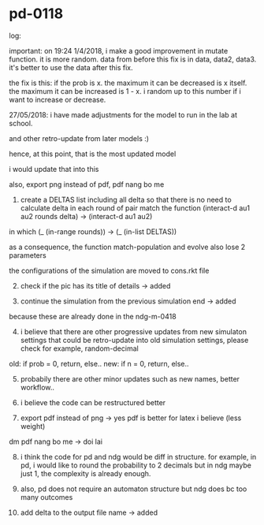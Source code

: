 # pd-0118

log: 

important: on 19:24 1/4/2018, i make a good improvement in mutate function. it is more random. data from before this fix is in data, data2, data3. it's better to use the data after this fix.

the fix is this: if the prob is x. the maximum it can be decreased is x itself.
the maximum it can be increased is 1 - x.
i random up to this number if i want to increase or decrease.


27/05/2018: i have made adjustments for the model to run in the lab at school. 

and other retro-update from later models :)

hence, at this point, that is the most updated model

i would update that into this

also, export png instead of pdf, pdf nang bo me

1. create a DELTAS list including all delta so that there is no need to calculate delta in each round of pair match
the function (interact-d au1 au2 rounds delta) -> (interact-d au1 au2)

in which (_ (in-range rounds)) -> (_ (in-list DELTAS))

as a consequence, the function match-population and evolve also lose 2 parameters

the configurations of the simulation are moved to cons.rkt file


2. check if the pic has its title of details -> added

3. continue the simulation from the previous simulation end -> added

because these are already done in the ndg-m-0418

4. i believe that there are other progressive updates from new simulaton settings that could be retro-update into old simulation settings, please check
for example, random-decimal

old: if prob = 0, return, else.. new: if n = 0, return, else..

5. probabily there are other minor updates such as new names, better workflow..

6. i believe the code can be restructured better

7. export pdf instead of png -> yes pdf is better for latex i believe (less weight)

dm pdf nang bo me -> doi lai

8. i think the code for pd and ndg would be diff in structure. for example, in pd, i would like to round the probability to 2 decimals but in ndg maybe just 1, the complexity is already enough.

9. also, pd does not require an automaton structure but ndg does bc too many outcomes

10. add delta to the output file name -> added
